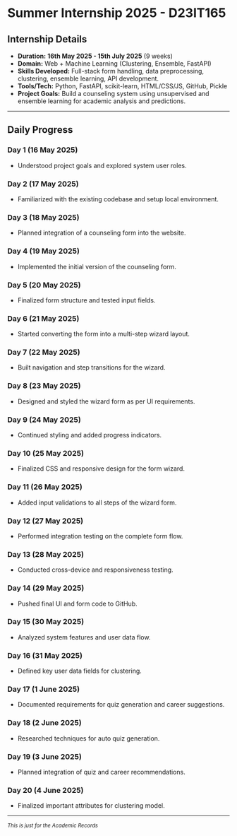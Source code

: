 # **Summer Internship 2025 - D23IT165**

## **Internship Details**

- **Duration:** **16th May 2025 - 15th July 2025** (9 weeks)
- **Domain:** Web + Machine Learning (Clustering, Ensemble, FastAPI)
- **Skills Developed:** Full-stack form handling, data preprocessing, clustering, ensemble learning, API development.
- **Tools/Tech:** Python, FastAPI, scikit-learn, HTML/CSS/JS, GitHub, Pickle
- **Project Goals:** Build a counseling system using unsupervised and ensemble learning for academic analysis and predictions.

---
## **Daily Progress**

### **Day 1 (16 May 2025)**

- Understood project goals and explored system user roles.

### **Day 2 (17 May 2025)**

- Familiarized with the existing codebase and setup local environment.

### **Day 3 (18 May 2025)**

- Planned integration of a counseling form into the website.

### **Day 4 (19 May 2025)**

- Implemented the initial version of the counseling form.

### **Day 5 (20 May 2025)**

- Finalized form structure and tested input fields.

### **Day 6 (21 May 2025)**

- Started converting the form into a multi-step wizard layout.

### **Day 7 (22 May 2025)**

- Built navigation and step transitions for the wizard.

### **Day 8 (23 May 2025)**

- Designed and styled the wizard form as per UI requirements.

### **Day 9 (24 May 2025)**

- Continued styling and added progress indicators.

### **Day 10 (25 May 2025)**

- Finalized CSS and responsive design for the form wizard.

### **Day 11 (26 May 2025)**

- Added input validations to all steps of the wizard form.

### **Day 12 (27 May 2025)**

- Performed integration testing on the complete form flow.

### **Day 13 (28 May 2025)**

- Conducted cross-device and responsiveness testing.

### **Day 14 (29 May 2025)**

- Pushed final UI and form code to GitHub.

### **Day 15 (30 May 2025)**

- Analyzed system features and user data flow.

### **Day 16 (31 May 2025)**

- Defined key user data fields for clustering.

### **Day 17 (1 June 2025)**

- Documented requirements for quiz generation and career suggestions.

### **Day 18 (2 June 2025)**

- Researched techniques for auto quiz generation.

### **Day 19 (3 June 2025)**

- Planned integration of quiz and career recommendations.

### **Day 20 (4 June 2025)**

- Finalized important attributes for clustering model.

---
_<sub> This is just for the Academic Records</sub>_
